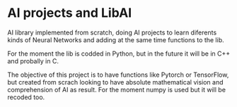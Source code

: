 # AI projects and LibAI

AI library implemented from scratch, doing AI projects to learn diferents kinds of Neural Networks and 
adding at the same time functions to the lib.

For the moment the lib is codded in Python, but in the future it will be in C++ and probally in C.

The objective of this project is to have functions like Pytorch or TensorFlow, but created from scrach looking
to have absolute mathematical vision and comprehension of AI as result. For the moment numpy is used but 
it will be recoded too.
